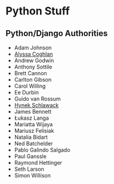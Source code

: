 # Python Stuff

<!--
https://www.reddit.com/r/Python/comments/1c0jpyj/all_python_conference_talks_from_2023_ordered_by/
https://docs.google.com/spreadsheets/d/14zNPyGNMDt7ejEHM6c8WpK4hfbmPJmbP1e4N3vM87A8/edit?gid=1618238783#gid=1618238783
-->

## Python/Django Authorities

* Adam Johnson
* [Alyssa Coghlan](https://www.curiousefficiency.org/pages/about/)
* Andrew Godwin
* Anthony Sottile
* Brett Cannon
* Carlton Gibson
* Carol Willing
* Ee Durbin
* Guido van Rossum
* [Hynek Schlawack](https://hynek.me/)
* James Bennett
* Łukasz Langa
* Mariatta Wijaya
* Mariusz Felisiak
* Natalia Bidart
* Ned Batchelder
* Pablo Galindo Salgado
* Paul Ganssle
* Raymond Hettinger
* Seth Larson
* Simon Willison
